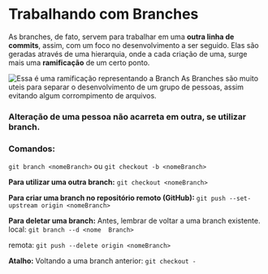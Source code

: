 # Trabalhando com Branches

As branches, de fato, servem para trabalhar em uma **outra linha de commits**, assim, com um foco no desenvolvimento a ser seguido.
Elas são geradas através de uma hierarquia, onde a cada criação de uma, surge mais uma **ramificação** de um certo ponto. 

![Essa é uma ramificação representando a Branch](https://d2v0x26thbzlwf.cloudfront.net/prod/190/img/rId1250rghj58.pqt.png)
As Branches são muito uteis para separar o desenvolvimento de um grupo de pessoas, assim evitando algum corrompimento de arquivos. 
### Alteração de uma pessoa não acarreta em outra, se utilizar branch.

###  Comandos:
`git branch <nomeBranch>`
ou
`git checkout -b <nomeBranch>` 

**Para utilizar uma outra branch:**
`git checkout <nomeBranch>`

**Para criar uma branch no repositório remoto (GitHub):**
`git push --set-upstream origin <nomeBranch>`
 
 **Para deletar uma branch:**
 Antes, lembrar de voltar a uma branch existente.
 local:
 `git branch --d <nome 	Branch>`

remota:
`git push --delete origin <nomeBranch>`

**Atalho:**
Voltando a uma branch anterior:
`git checkout -`


<!--stackedit_data:
eyJoaXN0b3J5IjpbNDk4NDI2MzQ4LDczMDE1NTYzMiwtNDc1Mj
g3ODI3LDEzNDU1MDE3Ml19
-->